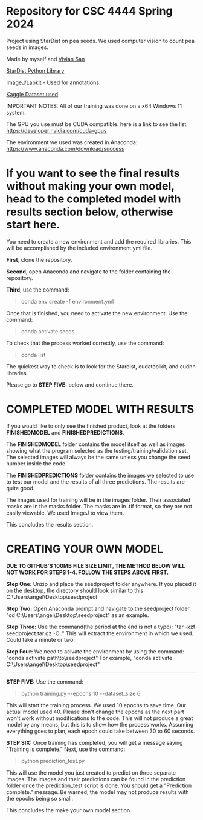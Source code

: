 Repository for CSC 4444 Spring 2024
=
Project using StarDist on pea seeds. We used computer vision to count pea seeds in images.

Made by myself and [Vivian San](https://github.com/vvnsn)

[StarDist Python Library](https://stardist.net/)

[ImageJ/Labkit](https://imagej.net/plugins/labkit/) - Used for annotations.

[Kaggle Dataset used](https://www.kaggle.com/datasets/raj123verma/seeds-counting?resource=download)

IMPORTANT NOTES: 
All of our training was done on a x64 Windows 11 system.

The GPU you use must be CUDA compatible. here is a link to see the list: https://developer.nvidia.com/cuda-gpus

The environment we used was created in Anaconda: https://www.anaconda.com/download/success

If you want to see the final results without making your own model, head to the completed model with results section below, otherwise start here.
=
You need to create a new environment and add the required libraries. This will be accomplished by the included environment.yml file.

**First**, clone the repository.

**Second**, open Anaconda and navigate to the folder containing the repository.

**Third**, use the command:
>conda env create -f environment.yml

Once that is finished, you need to activate the new environment. Use the command:
>conda activate seeds

To check that the process worked correctly, use the command:
>conda list

The quickest way to check is to look for the Stardist, cudatoolkit, and cudnn libraries.

Please go to **STEP FIVE:** below and continue there.

COMPLETED MODEL WITH RESULTS
=
If you would like to only see the finished product, look at the folders **FINISHEDMODEL** and **FINISHEDPREDICTIONS**.

The **FINISHEDMODEL** folder contains the model itself as well as images showing what the program selected as the testing/training/validation set. The selected images will always be the same unless you change the seed number inside the code.

The **FINISHEDPREDICTIONS** folder contains the images we selected to use to test our model and the results of all three predictions. The results are quite good.

The images used for training will be in the images folder. Their associated masks are in the masks folder. The masks are in .tif format, so they are not easily viewable. We used ImageJ to view them.

This concludes the results section.

CREATING YOUR OWN MODEL
=
**DUE TO GITHUB'S 100MB FILE SIZE LIMIT, THE METHOD BELOW WILL NOT WORK FOR STEPS 1-4. FOLLOW THE STEPS ABOVE FIRST.**

**Step One:**
Unzip and place the seedproject folder anywhere. If you placed it on the desktop, the directory should look similar to this
C:\Users\angel\Desktop\seedproject

**Step Two:**
Open Anaconda prompt and navigate to the seedproject folder.
"cd C:\Users\angel\Desktop\seedproject"
as an example.

**Step Three:**
Use the command(the period at the end is not a typo):
"tar -xzf seedproject.tar.gz -C ."
This will extract the environment in which we used. Could take a minute or two.

**Step Four:**
We need to acivate the environment by using the command:
"conda activate path\to\seedproject"
For example,
"conda activate C:\Users\angel\Desktop\seedproject"
***
**STEP FIVE:**
Use the command:
>python training.py --epochs 10 --dataset_size 6

This will start the training process. We used 10 epochs to save time. Our actual model used 40. Please don't change the epochs as the next part won't work without modifications to the code. This will not produce a great model by any means, but this is to show how the process works. Assuming everything goes to plan, each epoch could take between 30 to 60 seconds.

**STEP SIX:**
Once training has completed, you will get a message saying "Training is complete." Next, use the command:
>python prediction_test.py

This will use the model you just created to predict on three separate images. The images and their predictions can be found in the prediction folder once the prediction_test script is done. You should get a "Prediction complete." message. Be warned, the model may not produce results with the epochs being so small.

This concludes the make your own model section.
